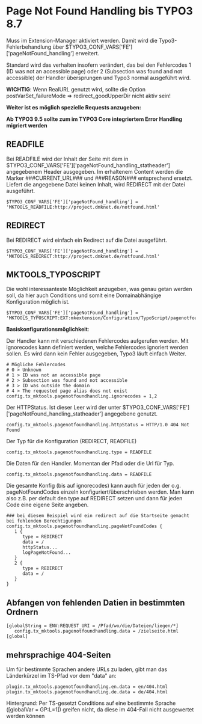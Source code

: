 Page Not Found Handling bis TYPO3 8.7
=====================================

Muss im Extension-Manager aktiviert werden. Damit wird die Typo3-Fehlerbehandlung über \$TYPO3\_CONF\_VARS['FE']['pageNotFound\_handling'] erweitert.

Standard wird das verhalten insofern verändert, das bei den Fehlercodes 1 (ID was not an accessible page) oder 2 (Subsection was found and not accessible) der Handler übersprungen und Typo3 normal ausgeführt wird.

**WICHTIG**: Wenn RealURL genutzt wird, sollte die Option postVarSet\_failureMode =\> redirect\_goodUpperDir nicht aktiv sein!

**Weiter ist es möglich spezielle Requests anzugeben:**

**Ab TYPO3 9.5 sollte zum im TYPO3 Core integriertem Error Handling migriert werden**

READFILE
--------

Bei READFILE wird der Inhalt der Seite mit dem in \$TYPO3\_CONF\_VARS['FE']['pageNotFound\_handling\_statheader'] angegebenem Header ausgegeben. Im erhaltenem Content werden die Marker \#\#\#CURRENT\_URL\#\#\# und \#\#\#REASON\#\#\# entsprechend ersetzt. Liefert die angegebene Datei keinen Inhalt, wird REDIRECT mit der Datei ausgeführt.

~~~~ {.sourceCode .php}
$TYPO3_CONF_VARS['FE']['pageNotFound_handling'] = 'MKTOOLS_READFILE:http://project.dmknet.de/notfound.html'
~~~~

REDIRECT
--------

Bei REDIRECT wird einfach ein Redirect auf die Datei ausgeführt.

~~~~ {.sourceCode .php}
$TYPO3_CONF_VARS['FE']['pageNotFound_handling'] = 'MKTOOLS_REDIRECT:http://project.dmknet.de/notfound.html'
~~~~

MKTOOLS\_TYPOSCRIPT
-------------------

Die wohl interessanteste Möglichkeit anzugeben, was genau getan werden soll, da hier auch Conditions und somit eine Domainabhängige Konfiguration möglich ist.

~~~~ {.sourceCode .php}
$TYPO3_CONF_VARS['FE']['pageNotFound_handling'] = 'MKTOOLS_TYPOSCRIPT:EXT:mkextension/Configuration/TypoScript/pagenotfoundhandling.tss'
~~~~

**Basiskonfigurationsmöglichkeit**:

Der Handler kann mit verschiedenen Fehlercodes aufgerufen werden. Mit ignorecodes kann definiert werden, welche Fehlercodes ignoriert werden sollen. Es wird dann kein Fehler ausgegeben, Typo3 läuft einfach Weiter.

~~~~ {.sourceCode .ts}
# Mögliche Fehlercodes
# 0 > Unknown
# 1 > ID was not an accessible page
# 2 > Subsection was found and not accessible
# 3 > ID was outside the domain
# 4 > The requested page alias does not exist
config.tx_mktools.pagenotfoundhandling.ignorecodes = 1,2
~~~~

Der HTTPStatus. Ist dieser Leer wird der unter \$TYPO3\_CONF\_VARS['FE']['pageNotFound\_handling\_statheader'] angegebene genutzt.

~~~~ {.sourceCode .ts}
config.tx_mktools.pagenotfoundhandling.httpStatus = HTTP/1.0 404 Not Found
~~~~

Der Typ für die Konfiguration (REDIRECT, READFILE)

~~~~ {.sourceCode .ts}
config.tx_mktools.pagenotfoundhandling.type = READFILE
~~~~

Die Daten für den Handler. Momentan der Pfad oder die Url für Typ.

~~~~ {.sourceCode .ts}
config.tx_mktools.pagenotfoundhandling.data = READFILE
~~~~

Die gesamte Konfig (bis auf ignorecodes) kann auch für jeden der o.g. pageNotFoundCodes einzeln konfiguriert/überschrieben werden. Man kann also z.B. per default den type auf REDIRECT setzen und dann für jeden Code eine eigene Seite angeben.

~~~~ {.sourceCode .ts}
### bei diesem Beispiel wird ein redirect auf die Startseite gemacht bei fehlenden Berechtigungen
config.tx_mktools.pagenotfoundhandling.pageNotFoundCodes {
   1 {
      type = REDIRECT
      data = /
      httpStatus...
      logPageNotFound...
   }
   2 {
      type = REDIRECT
      data = /
   }
}
~~~~

Abfangen von fehlenden Datien in bestimmten Ordnern
---------------------------------------------------

~~~~ {.sourceCode .ts}
[globalString = ENV:REQUEST_URI = /Pfad/wo/die/Dateien/liegen/*]
   config.tx_mktools.pagenotfoundhandling.data = /zielseite.html
[global]
~~~~

mehrsprachige 404-Seiten
------------------------

Um für bestimmte Sprachen andere URLs zu laden, gibt man das Länderkürzel im TS-Pfad vor dem "data" an:

~~~~ {.sourceCode .ts}
plugin.tx_mktools.pagenotfoundhandling.en.data = en/404.html
plugin.tx_mktools.pagenotfoundhandling.de.data = de/404.html
~~~~

Hintergrund: Per TS-gesetzt Conditions auf eine bestimmte Sprache ([globalVar = GP:L=1]) greifen nicht, da diese im 404-Fall nicht ausgewertet werden können

